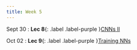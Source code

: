 ```yaml
---
title: Week 5
---
```


Sept 30
: **Lec 8**{: .label .label-purple }[CNNs II](/CSCI5980-F24-DeepRob/slides/minn_deeprob_f24_08_cnn_architectures.pdf)


Oct 02
: **Lec 9**{: .label .label-purple }[Training NNs](/CSCI5980-F24-DeepRob/slides/minn_deeprob_f24_09_training_neural_networks_1.pdf)
